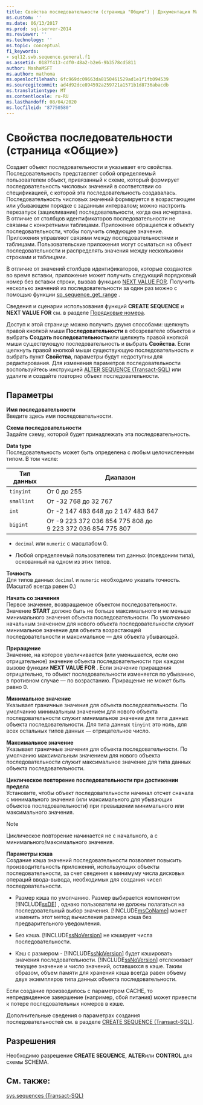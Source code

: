 ```yaml
---
title: Свойства последовательности (страница "Общие") | Документация Майкрософт
ms.custom: ''
ms.date: 06/13/2017
ms.prod: sql-server-2014
ms.reviewer: ''
ms.technology: ''
ms.topic: conceptual
f1_keywords:
- sql12.swb.sequence.general.f1
ms.assetid: 0187f413-cdf0-48a2-b2e6-9b3578cd5811
author: MashaMSFT
ms.author: mathoma
ms.openlocfilehash: 6fc969dc09663da8150461529ad1e1f1fb094539
ms.sourcegitcommit: ad4d92dce894592a259721a1571b1d8736abacdb
ms.translationtype: MT
ms.contentlocale: ru-RU
ms.lasthandoff: 08/04/2020
ms.locfileid: "87750580"
---
```

# <a name="sequence-properties-general-page"></a>Свойства последовательности (страница «Общие»)
  Создает объект последовательности и указывает его свойства. Последовательность представляет собой определяемый пользователем объект, привязанный к схеме, который формирует последовательность числовых значений в соответствии со спецификацией, с которой эта последовательность создавалась. Последовательность числовых значений формируется в возрастающем или убывающем порядке с заданным интервалом; можно настроить перезапуск (зацикливание) последовательности, когда она исчерпана. В отличие от столбцов идентификаторов последовательности не связаны с конкретными таблицами. Приложение обращается к объекту последовательности, чтобы получить следующее значение. Приложения управляют связями между последовательностями и таблицами. Пользовательские приложения могут ссылаться на объект последовательности и распределять значения между несколькими строками и таблицами.  
  
 В отличие от значений столбцов идентификаторов, которые создаются во время вставки, приложение может получить следующий порядковый номер без вставки строки, вызвав функцию [NEXT VALUE FOR](/sql/t-sql/functions/next-value-for-transact-sql). Получить несколько значений из последовательности за один раз можно с помощью функции [sp_sequence_get_range](/sql/relational-databases/system-stored-procedures/sp-sequence-get-range-transact-sql) .  
  
 Сведения и сценарии использования функций **CREATE SEQUENCE** и **NEXT VALUE FOR** см. в разделе [Порядковые номера](sequence-numbers.md).  
  
 Доступ к этой странице можно получить двумя способами: щелкнуть правой кнопкой мыши **Последовательности** в обозревателе объектов и выбрать **Создать последовательность**или щелкнуть правой кнопкой мыши существующую последовательность и выбрать **Свойства**. Если щелкнуть правой кнопкой мыши существующую последовательность и выбрать пункт **Свойства**, параметры будут недоступны для редактирования. Для изменения параметров последовательности воспользуйтесь инструкцией [ALTER SEQUENCE (Transact-SQL)](/sql/t-sql/statements/alter-sequence-transact-sql) или удалите и создайте повторно объект последовательности.  
  
## <a name="options"></a>Параметры  
 **Имя последовательности**  
 Введите здесь имя последовательности.  
  
 **Схема последовательности**  
 Задайте схему, которой будет принадлежать эта последовательность.  
  
 **Data type**  
 Последовательность может быть определена с любым целочисленным типом. В том числе:  
  
|Тип данных|Диапазон|  
|---------------|-----------|  
|`tinyint`|От 0 до 255|  
|`smallint`|От -32 768 до 32 767|  
|`int`|От -2 147 483 648 до 2 147 483 647|  
|`bigint`|От -9 223 372 036 854 775 808 до 9 223 372 036 854 775 807|  
  
-   `decimal` или `numeric` с масштабом 0.  
  
-   Любой определяемый пользователем тип данных (псевдоним типа), основанный на одном из этих типов.  
  
 **Точность**  
 Для типов данных `decimal` и `numeric` необходимо указать точность. (Масштаб всегда равен 0.)  
  
 **Начать со значения**  
 Первое значение, возвращаемое объектом последовательности. Значение **START** должно быть не больше максимального и не меньше минимального значения объекта последовательности. По умолчанию начальным значением для нового объекта последовательности служит минимальное значение для объекта возрастающей последовательности и максимальное — для объекта убывающей.  
  
 **Приращение**  
 Значение, на которое увеличивается (или уменьшается, если оно отрицательное) значение объекта последовательности при каждом вызове функции **NEXT VALUE FOR** . Если значение приращения отрицательно, то объект последовательности изменяется по убыванию, в противном случае — по возрастанию. Приращение не может быть равно 0.  
  
 **Минимальное значение**  
 Указывает граничные значения для объекта последовательности. По умолчанию минимальным значением для нового объекта последовательности служит минимальное значение для типа данных объекта последовательности. Для типа данных `tinyint` это ноль, для всех остальных типов данных — отрицательное число.  
  
 **Максимальное значение**  
 Указывает граничные значения для объекта последовательности. По умолчанию максимальным значением для нового объекта последовательности служит максимальное значение для типа данных объекта последовательности.  
  
 **Циклическое повторение последовательности при достижении предела**  
 Установите, чтобы объект последовательности начинал отсчет сначала с минимального значения (или максимального для убывающих объектов последовательности) при превышении минимального или максимального значения.  
  
> [!NOTE]  
>  Циклическое повторение начинается не с начального, а с минимального/максимального значения.  
  
 **Параметры кэша**  
 Создание кэша значений последовательности позволяет повысить производительность приложений, использующих объекты последовательности, за счет сведения к минимуму числа дисковых операций ввода-вывода, необходимых для создания чисел последовательности.  
  
-   Размер кэша по умолчанию. Размер выбирается компонентом [!INCLUDE[ssDE](../../includes/ssde-md.md)] , однако пользователи не должны полагаться на последовательный выбор значения. [!INCLUDE[msCoName](../../includes/msconame-md.md)] может изменить этот метод вычисления размера кэша без предварительного уведомления.  
  
-   Без кэша. [!INCLUDE[ssNoVersion](../../../includes/ssnoversion-md.md)] не кэширует числа последовательности.  
  
-   Кэш с размером - [!INCLUDE[ssNoVersion](../../../includes/ssnoversion-md.md)] будет кэшировать значения последовательности. [!INCLUDE[ssNoVersion](../../../includes/ssnoversion-md.md)] отслеживает текущее значение и число значений, оставшихся в кэше. Таким образом, объем памяти для хранения кэша всегда равен объему двух экземпляров типа данных объекта последовательности.  
  
 Если создание производилось с параметром CACHE, то непредвиденное завершение (например, сбой питания) может привести к потере последовательных номеров в кэше.  
  
 Дополнительные сведения о параметрах создания последовательностей см. в разделе [CREATE SEQUENCE (Transact-SQL)](/sql/t-sql/statements/create-sequence-transact-sql).  
  
## <a name="permissions"></a>Разрешения  
 Необходимо разрешение **CREATE SEQUENCE**, **ALTER**или **CONTROL** для схемы SCHEMA.  
  
## <a name="see-also"></a>См. также:  
 [sys.sequences (Transact-SQL)](/sql/relational-databases/system-catalog-views/sys-sequences-transact-sql)  
  
  
